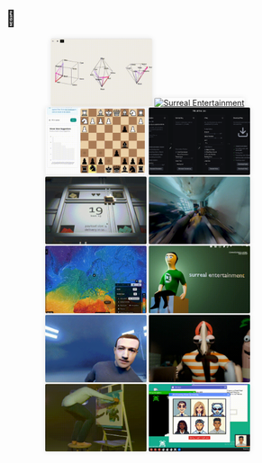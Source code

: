 <!-- Updated: Compact grid layout with 4x3 format, consistent sizing and proper image scaling -->

# 🔮

<div align="center">
  <a href="https://color-space-visualizer.pages.dev/"><img src="./img/color-space.gif" style="width: 180px; height: 120px; object-fit: cover; border-radius: 2px; box-shadow: 0 0 10px 0 rgba(0, 0, 0, 0.1);" alt="Color Space Visualizer" /></a>
  <a href="https://youtube.com/@surrealentertainment"><img src="./img/surreal1.gif" style="width: 180px; height: 120px; object-fit: cover; border-radius: 2px; box-shadow: 0 0 10px 0 rgba(0, 0, 0, 0.1);" alt="Surreal Entertainment" /></a>
  <a href="https://www.chessagainsthumanity.com"><img src="./img/chessagainsthumanity.gif" style="width: 180px; height: 120px; object-fit: cover; border-radius: 2px; box-shadow: 0 0 10px 0 rgba(0, 0, 0, 0.1);" alt="Chess Against Humanity" /></a>
  <a href="https://github.com/sasoder/content-killer"><img src="./img/content-killer.png" style="width: 180px; height: 120px; object-fit: cover; border-radius: 2px; box-shadow: 0 0 10px 0 rgba(0, 0, 0, 0.1);" alt="Content Killer" /></a>
</div>

<div align="center">
  <a href="https://busisen.itch.io/overloaded"><img src="./img/overloaded.gif" style="width: 180px; height: 120px; object-fit: cover; border-radius: 2px; box-shadow: 0 0 10px 0 rgba(0, 0, 0, 0.1);" alt="OVERLOADED!" /></a>
  <a href="https://youtube.com/@surrealworld"><img src="./img/surreal2.gif" style="width: 180px; height: 120px; object-fit: cover; border-radius: 2px; box-shadow: 0 0 10px 0 rgba(0, 0, 0, 0.1);" alt="Surreal Entertainment" /></a>
  <a href="https://www.map.rebase.energy"><img src="./img/rebase.gif" style="width: 180px; height: 120px; object-fit: cover; border-radius: 2px; box-shadow: 0 0 10px 0 rgba(0, 0, 0, 0.1);" alt="Rebase Energy" /></a>
  <a href="https://youtube.com/@surrealentertainment"><img src="./img/surreal-site.gif" style="width: 180px; height: 120px; object-fit: cover; border-radius: 2px; box-shadow: 0 0 10px 0 rgba(0, 0, 0, 0.1);" alt="Surreal Entertainment" /></a>
</div>

<div align="center">
  <a href="https://"><img src="./img/mark.gif" style="width: 180px; height: 120px; object-fit: cover; border-radius: 2px; box-shadow: 0 0 10px 0 rgba(0, 0, 0, 0.1);" alt="Surreal Entertainment" /></a>
  <a href="https://youtube.com/@surrealentertainment"><img src="./img/surreal3.gif" style="width: 180px; height: 120px; object-fit: cover; border-radius: 2px; box-shadow: 0 0 10px 0 rgba(0, 0, 0, 0.1);" alt="Surreal Entertainment" /></a>
  <a href="https://youtube.com/@surrealentertainment"><img src="./img/surreal4.gif" style="width: 180px; height: 120px; object-fit: cover; border-radius: 2px; box-shadow: 0 0 10px 0 rgba(0, 0, 0, 0.1);" alt="Surreal Entertainment" /></a>
  <a href="https://busisen.itch.io/dont-get-summoned"><img src="./img/dont-get-summoned.gif" style="width: 180px; height: 120px; object-fit: cover; border-radius: 2px; box-shadow: 0 0 10px 0 rgba(0, 0, 0, 0.1);" alt="Don't Get Summoned" /></a>
</div>
